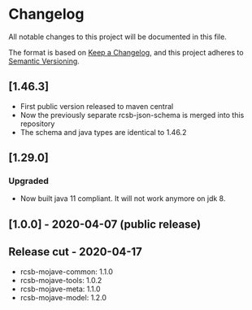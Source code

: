 # Changelog
All notable changes to this project will be documented in this file.

The format is based on [Keep a Changelog](https://keepachangelog.com/en/1.0.0/),
and this project adheres to [Semantic Versioning](https://semver.org/spec/v2.0.0.html).
## [1.46.3]
- First public version released to maven central
- Now the previously separate rcsb-json-schema is merged into this repository 
- The schema and java types are identical to 1.46.2

## [1.29.0]
### Upgraded
- Now built java 11 compliant. It will not work anymore on jdk 8.

## [1.0.0] - 2020-04-07 (public release)

## Release cut - 2020-04-17
- rcsb-mojave-common: 1.1.0
- rcsb-mojave-tools: 1.0.2
- rcsb-mojave-meta: 1.1.0
- rcsb-mojave-model: 1.2.0